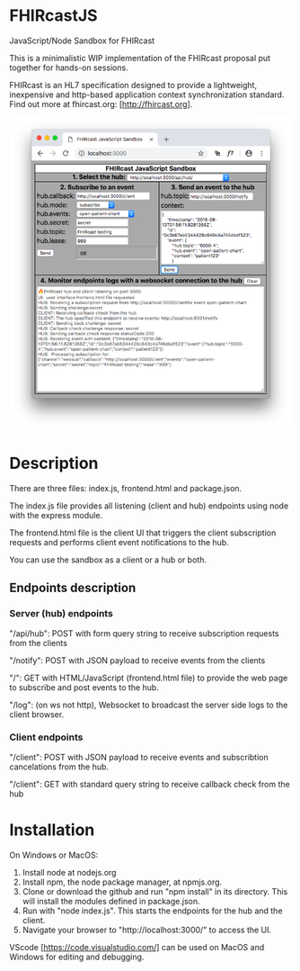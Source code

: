 # FHIRcastJS
JavaScript/Node Sandbox for FHIRcast

This is a minimalistic WIP implementation of the FHIRcast proposal put together for hands-on sessions.

FHIRcast is an HL7 specification designed to provide a lightweight, inexpensive and http-based application context synchronization standard. Find out more at fhircast.org: [http://fhircast.org].

![frontend](frontend.png)

# Description

There are three files:  index.js, frontend.html and package.json.

The index.js file provides all listening (client and hub) endpoints using node with the express module.  

The frontend.html file is the client UI that triggers the client subscription requests and performs client event notifications to the hub.

You can use the sandbox as a client or a hub or both.

## Endpoints description
### Server (hub) endpoints

"/api/hub": POST with form query string to receive subscription requests from the clients
 
 
 "/notify": POST with JSON payload to receive events from the clients 


"/": GET with HTML/JavaScript (frontend.html file) to provide the web page to subscribe and post events to the hub.


"/log": (on ws not http), Websocket to broadcast the server side logs to the client browser.

### Client endpoints

"/client": POST with JSON payload to receive events and subscribtion cancelations from the hub.


"/client": GET with standard query string to receive callback check from the hub 

Installation
========================================
On Windows or MacOS:
1. Install node at nodejs.org
2. Install npm, the node package manager, at npmjs.org.
3. Clone or download the github and run "npm install" in its directory.  This will install the modules defined in package.json.
4. Run with "node index.js".  This starts the endpoints for the hub and the client.
5. Navigate your browser to "http://localhost:3000/" to access the UI.



VScode [https://code.visualstudio.com/] can be used on MacOS and Windows for editing and debugging.



